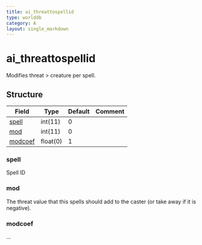 ```yaml
---
title: ai_threattospellid
type: worlddb
category: A
layout: single_markdown
---
```


# ai_threattospellid

Modifies threat > creature per spell.

## Structure

Field                                                                            | Type     | Default | Comment
-------------------------------------------------------------------------------- | -------- | ------- | -------
[spell](#spell)                                                                  | int(11)  | 0       |        
[mod](#mod)                                                                      | int(11)  | 0       |        
[modcoef](#modcoef)                                                              | float(0) | 1       |        

### spell

Spell ID

### mod

The threat value that this spells should add to the caster (or take away if it is negative).

### modcoef

...